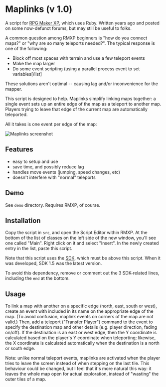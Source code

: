 Maplinks (v 1.0)
===

A script for [RPG Maker XP](http://en.wikipedia.org/wiki/RPG_Maker_XP), which uses Ruby. Written years ago and posted on some now-defunct forums, but may still be useful to folks.

A common question among RMXP beginners is "how do you connect maps?" or "why are so many teleports needed?". The typical response is one of the following:

* Block off most spaces with terrain and use a few teleport events
* Make the map larger
* Do some event scripting (using a parallel process event to set variables[/list]

These solutions aren't optimal -- causing lag and/or inconvenience for the mapper.

This script is designed to help. Maplinks simplify linking maps together: a single event sets up an entire edge of the map as a teleport to another map. Players trying to leave that edge of the current map are automatically teleported.

All it takes is one event per edge of the map:

![Maplinks screenshot](http://s88387243.onlinehome.us/rmxp/maplinks/maplinks.jpg)

Features
---

* easy to setup and use
* save time, and possibly reduce lag
* handles move events (jumping, speed changes, etc)
* doesn't interfere with "normal" teleports


Demo
---
See `demo` directory. Requires RMXP, of course.


Installation
---
Copy the script in `src`, and open the Script Editor within RMXP. At the bottom of the list of classes on the left side of the new window, you'll see one called "Main". Right click on it and select "Insert". In the newly created entry in the list, paste this script.

Note that this script uses the [SDK](http://www.hbgames.org/forums/viewtopic.php?t=1802.0), which must be above this script. When it was developed, SDK 1.5 was the latest version.

To avoid this dependency, remove or comment out the 3 SDK-related lines, including the `end` at the bottom.

Usage
---

To link a map with another on a specific edge (north, east, south or west), create an event with <maplink> included in its name on the appropriate edge of the map. (To avoid confusion, maplink events on corners of the map are not valid.) Then, add a teleport ("Transfer Player") command to the event to specify the destination map and other details (e.g. player direction,  fading on/off). If the destination is an east or west edge, then the Y  coordinate is calculated based on the player's Y coordinate when  teleporting; likewise, the X coordinate is calculated automatically when the destination is a north or south edge.
 
Note: unlike normal teleport events, maplinks are activated when the player tries to leave the screen instead of when stepping on the last tile. This  behaviour could be changed, but I feel that it's more natural this way: it leaves the whole map open for actual exploration, instead of "wasting" the outer tiles of a map.
